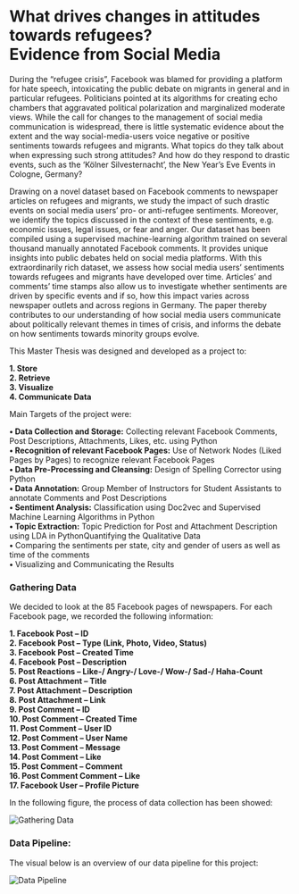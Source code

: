 # What drives changes in attitudes towards refugees? <br /> Evidence from Social Media #
During the “refugee crisis”, Facebook was blamed for providing a platform for hate speech, intoxicating the public debate on migrants in general and in particular refugees. Politicians pointed at its algorithms for creating echo chambers that aggravated political polarization and marginalized moderate views. While the call for changes to the management of social media communication is widespread, there is little systematic evidence about the extent and the way social-media-users voice negative or positive sentiments towards refugees and migrants. What topics do they talk about when expressing such strong attitudes? And how do they respond to drastic events, such as the ‘Kölner Silvesternacht’, the New Year’s Eve Events in Cologne, Germany?

Drawing on a novel dataset based on Facebook comments to newspaper articles on refugees and migrants, we study the impact of such drastic events on social media users’ pro- or anti-refugee sentiments. Moreover, we identify the topics discussed in the context of these sentiments, e.g. economic issues, legal issues, or fear and anger. Our dataset has been compiled using a supervised machine-learning algorithm trained on several thousand manually annotated Facebook comments. It provides unique insights into public debates held on social media platforms. With this extraordinarily rich dataset, we assess how social media users’ sentiments towards refugees and migrants have developed over time. Articles’ and comments’ time stamps also allow us to investigate whether sentiments are driven by specific events and if so, how this impact varies across newspaper outlets and across regions in Germany. The paper thereby contributes to our understanding of how social media users communicate about politically relevant themes in times of crisis, and informs the debate on how sentiments towards minority groups evolve.

This Master Thesis was designed and developed as a project to:

**1. Store**<br />
**2. Retrieve**<br />
**3. Visualize**<br />
**4. Communicate Data**

Main Targets of the project were:

**•	Data Collection and Storage:** Collecting relevant Facebook Comments, Post Descriptions, Attachments, Likes, etc. using Python<br />
**• Recognition of relevant Facebook Pages:** Use of Network Nodes (Liked Pages by Pages) to recognize relevant Facebook Pages<br />
**• Data Pre-Processing and Cleansing:** Design of Spelling Corrector using Python<br />
**• Data Annotation:** Group Member of Instructors for Student Assistants to annotate Comments and Post Descriptions<br />
**• Sentiment Analysis:** Classification using Doc2vec and Supervised Machine Learning Algorithms in Python<br />
**• Topic Extraction:** Topic Prediction for Post and Attachment Description using LDA in PythonQuantifying the Qualitative Data<br />
**•**	Comparing the sentiments per state, city and gender of users as well as time of the comments<br />
**•**	Visualizing and Communicating the Results

### Gathering Data ###

We decided to look at the 85 Facebook pages of newspapers. For each Facebook page, we recorded the following information:

**1.	Facebook Post – ID<br />
2.	Facebook Post – Type (Link, Photo, Video, Status)<br />
3.	Facebook Post – Created Time<br />
4.	Facebook Post – Description<br />
5.	Post Reactions – Like-/ Angry-/ Love-/ Wow-/ Sad-/ Haha-Count<br />
6.	Post Attachment – Title<br />
7.	Post Attachment – Description<br />
8.	Post Attachment – Link<br />
9.	Post Comment – ID<br />
10.	Post Comment – Created Time<br />
11.	Post Comment – User ID<br />
12.	Post Comment – User Name<br />
13.	Post Comment – Message<br />
14.	Post Comment – Like<br />
15.	Post Comment – Comment<br />
16.	Post Comment Comment – Like<br />
17.	Facebook User – Profile Picture**

In the following figure, the process of data collection has been showed:

![Gathering Data](https://github.com/Vahidsj/ProjectWork-IfW/blob/master/Image/Gathering%20Data.png)

### Data Pipeline: ###

The visual below is an overview of our data pipeline for this project:

![Data Pipeline](https://github.com/Vahidsj/ProjectWork-IfW/blob/master/Image/Data%20Pipeline.png)
